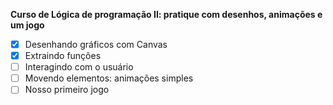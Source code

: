 **Curso de Lógica de programação II: pratique com desenhos, animações e um jogo**

- [x] Desenhando gráficos com Canvas
- [x] Extraindo funções
- [ ] Interagindo com o usuário
- [ ] Movendo elementos: animações simples
- [ ] Nosso primeiro jogo